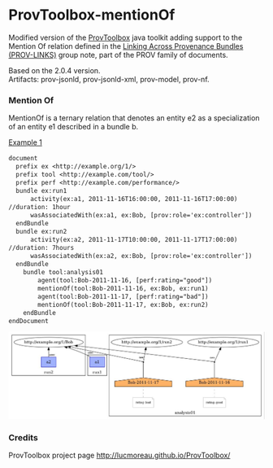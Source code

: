 # ProvToolbox-mentionOf

Modified version of the [ProvToolbox](https://github.com/lucmoreau/ProvToolbox) java toolkit adding support to the Mention Of relation defined in the [Linking Across Provenance Bundles (PROV-LINKS)](https://www.w3.org/TR/prov-links/) group note, part of the PROV family of documents.

Based on the 2.0.4 version.  
Artifacts: prov-jsonld, prov-jsonld-xml, prov-model, prov-nf.  

### Mention Of
MentionOf is a ternary relation that denotes an entity e2 as a specialization of an entity e1 described in a bundle b.

[Example 1](https://www.w3.org/TR/prov-links/#anexample-mention-rating)
```
document
  prefix ex <http://example.org/1/>
  prefix tool <http://example.com/tool/>  
  prefix perf <http://example.com/performance/>
  bundle ex:run1
      activity(ex:a1, 2011-11-16T16:00:00, 2011-11-16T17:00:00)   //duration: 1hour
      wasAssociatedWith(ex:a1, ex:Bob, [prov:role='ex:controller'])
  endBundle
  bundle ex:run2
      activity(ex:a2, 2011-11-17T10:00:00, 2011-11-17T17:00:00)   //duration: 7hours
      wasAssociatedWith(ex:a2, ex:Bob, [prov:role='ex:controller'])
  endBundle
    bundle tool:analysis01
        agent(tool:Bob-2011-11-16, [perf:rating="good"])
        mentionOf(tool:Bob-2011-11-16, ex:Bob, ex:run1)
        agent(tool:Bob-2011-11-17, [perf:rating="bad"])
        mentionOf(tool:Bob-2011-11-17, ex:Bob, ex:run2)
    endBundle
endDocument
```

![MentionOf](src/main/resources/mention.jpeg)

### Credits  
ProvToolbox project page http://lucmoreau.github.io/ProvToolbox/
